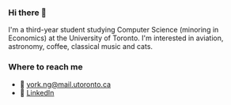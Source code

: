 ### Hi there 👋
I'm a third-year student studying Computer Science (minoring in Economics) at the University of Toronto. I'm interested in aviation, astronomy, coffee, classical music and cats.

### Where to reach me
- 📨 york.ng@mail.utoronto.ca
- 👤 [LinkedIn](https://www.linkedin.com/in/york-hay-ng/)

<!--
**Swithord/Swithord** is a ✨ _special_ ✨ repository because its `README.md` (this file) appears on your GitHub profile.

Here are some ideas to get you started:

- 🔭 I’m currently working on ...
- 🌱 I’m currently learning ...
- 👯 I’m looking to collaborate on ...
- 🤔 I’m looking for help with ...
- 💬 Ask me about ...
- 📫 How to reach me: ...
- 😄 Pronouns: ...
- ⚡ Fun fact: ...
-->
